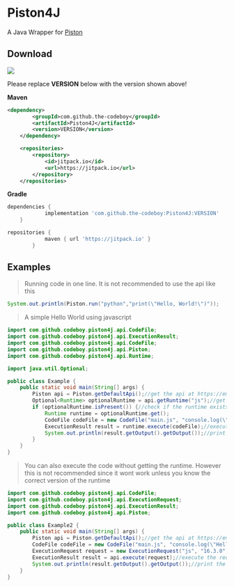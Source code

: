 # Piston4J

A Java Wrapper for [Piston](https://github.com/engineer-man/piston)

## Download

[![](https://jitpack.io/v/the-codeboy/Piston4J.svg)](https://jitpack.io/#the-codeboy/Piston4J)

Please replace **VERSION** below with the version shown above!

**Maven**
```xml
<dependency>
	    <groupId>com.github.the-codeboy</groupId>
	    <artifactId>Piston4J</artifactId>
	    <version>VERSION</version>
	</dependency>
```
```xml
	<repositories>
		<repository>
		    <id>jitpack.io</id>
		    <url>https://jitpack.io</url>
		</repository>
	</repositories>
```

**Gradle**
```gradle
dependencies {
	        implementation 'com.github.the-codeboy:Piston4J:VERSION'
	}

repositories {
			maven { url 'https://jitpack.io' }
		}
```

## Examples

> Running code in one line. It is not recommended to use the api like this
```java
System.out.println(Piston.run("python","print(\"Hello, World!\")"));
```

> A simple Hello World using javascript

```java
import com.github.codeboy.piston4j.api.CodeFile;
import com.github.codeboy.piston4j.api.ExecutionResult;
import com.github.codeboy.piston4j.api.CodeFile;
import com.github.codeboy.piston4j.api.Piston;
import com.github.codeboy.piston4j.api.Runtime;

import java.util.Optional;

public class Example {
    public static void main(String[] args) {
        Piston api = Piston.getDefaultApi();//get the api at https://emkc.org/api/v2/piston
        Optional<Runtime> optionalRuntime = api.getRuntime("js");//get the javascript runtime
        if (optionalRuntime.isPresent()) {//check if the runtime exists
            Runtime runtime = optionalRuntime.get();
            CodeFile codeFile = new CodeFile("main.js", "console.log(\"Hello World!\")");//create the codeFile containing the javascript code
            ExecutionResult result = runtime.execute(codeFile);//execute the codeFile
            System.out.println(result.getOutput().getOutput());//print the result
        }
    }
}

```

> You can also execute the code without getting the runtime. However this is not recommended since it wont work unless you know the correct version of the runtime

```java
import com.github.codeboy.piston4j.api.CodeFile;
import com.github.codeboy.piston4j.api.ExecutionRequest;
import com.github.codeboy.piston4j.api.ExecutionResult;
import com.github.codeboy.piston4j.api.Piston;

public class Example2 {
    public static void main(String[] args) {
        Piston api = Piston.getDefaultApi();//get the api at https://emkc.org/api/v2/piston
        CodeFile codeFile = new CodeFile("main.js", "console.log(\"Hello World!\")");//create the codeFile containing the javascript code
        ExecutionRequest request = new ExecutionRequest("js", "16.3.0", codeFile);//create the request using the codeFile, a language and a version
        ExecutionResult result = api.execute(request);//execute the request
        System.out.println(result.getOutput().getOutput());//print the result
    }
}

```
